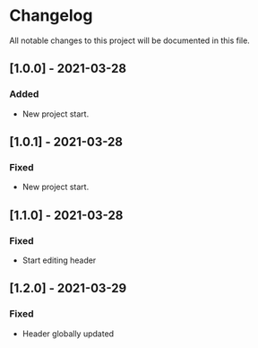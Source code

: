 # Changelog
All notable changes to this project will be documented in this file.

## [1.0.0] - 2021-03-28
### Added
- New project start.


## [1.0.1] - 2021-03-28
### Fixed
- New project start.

## [1.1.0] - 2021-03-28
### Fixed
- Start editing header

## [1.2.0] - 2021-03-29
### Fixed
- Header globally updated

